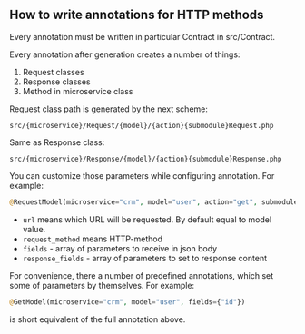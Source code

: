 ## How to write annotations for HTTP methods

Every annotation must be written in particular Contract in src/Contract.

Every annotation after generation creates a number of things:

1. Request classes
2. Response classes
3. Method in microservice class

Request class path is generated by the next scheme:

```
src/{microservice}/Request/{model}/{action}{submodule}Request.php
```

Same as Response class:

```
src/{microservice}/Response/{model}/{action}{submodule}Response.php
```

You can customize those parameters while configuring annotation. For example:

```php
@RequestModel(microservice="crm", model="user", action="get", submodule="User", url="/user", fields={"id"}, response_fields={"user"}, request_method="get")
```

- `url` means which URL will be requested. By default equal to model value.
- `request_method` means HTTP-method
- `fields` - array of parameters to receive in json body
- `response_fields` - array of parameters to set to response content

For convenience, there a number of predefined annotations, which set some of parameters by themselves. For example:

```php
@GetModel(microservice="crm", model="user", fields={"id"})
```

is short equivalent of the full annotation above.